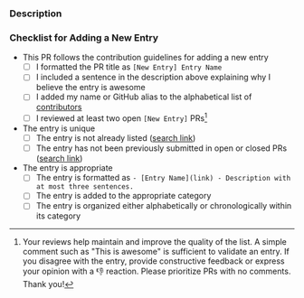 ### Description


<!-- The checklist below can be removed if you are not adding a new entry. -->
### Checklist for Adding a New Entry

- This PR follows the contribution guidelines for adding a new entry
  - [ ] I formatted the PR title as `[New Entry] Entry Name`
  - [ ] I included a sentence in the description above explaining why I believe the entry is awesome
  - [ ] I added my name or GitHub alias to the alphabetical list of [contributors](https://github.com/AndrejOrsula/awesome-space-robotics/blob/main/src/contributors.md)
  - [ ] I reviewed at least two open `[New Entry]` PRs[^1]

- The entry is unique
  - [ ] The entry is not already listed ([search link](https://AndrejOrsula.github.io/awesome-space-robotics/?search=entry))
  - [ ] The entry has not been previously submitted in open or closed PRs ([search link](https://github.com/AndrejOrsula/awesome-space-robotics/pulls?q=))

- The entry is appropriate
  - [ ] The entry is formatted as `- [Entry Name](link) - Description with at most three sentences.`
  - [ ] The entry is added to the appropriate category
  - [ ] The entry is organized either alphabetically or chronologically within its category

[^1]: Your reviews help maintain and improve the quality of the list. A simple comment such as "This is awesome" is sufficient to validate an entry. If you disagree with the entry, provide constructive feedback or express your opinion with a :-1: reaction. Please prioritize PRs with no comments. Thank you!
